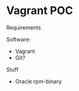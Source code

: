 Vagrant POC
===========


Requirements

Software:
   * Vagrant
   * Git?

Stuff
   * Oracle rpm-binary
